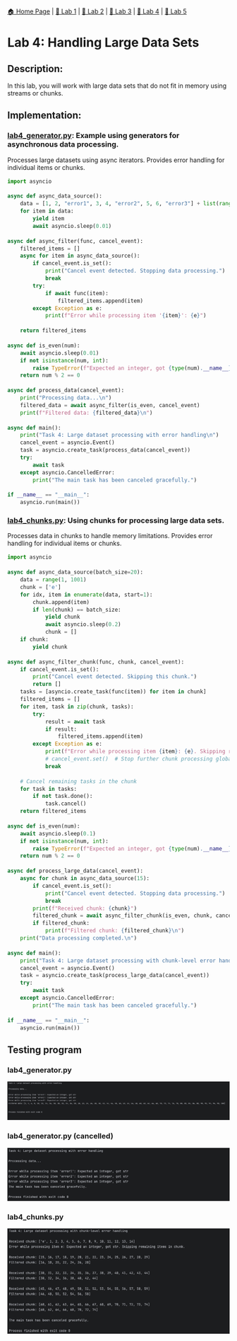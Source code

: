 [🏠 Home Page](../) | [📝 Lab 1](../lab1/) | [📝 Lab 2](../lab2/) | [📝 Lab 3](../lab3/) | [📝 Lab 4](../lab4/) | [📝 Lab 5](../lab5/)

# Lab 4: Handling Large Data Sets
## Description:
In this lab, you will work with large data sets that do not fit in memory using streams or chunks.
## Implementation:

### [lab4_generator.py](./lab4_generator.py): Example using generators for asynchronous data processing.
Processes large datasets using async iterators. 
Provides error handling for individual items or chunks.
```python
import asyncio

async def async_data_source():
    data = [1, 2, "error1", 3, 4, "error2", 5, 6, "error3"] + list(range(7, 101))
    for item in data:
        yield item
        await asyncio.sleep(0.01)

async def async_filter(func, cancel_event):
    filtered_items = []
    async for item in async_data_source():
        if cancel_event.is_set():
            print("Cancel event detected. Stopping data processing.")
            break
        try:
            if await func(item):
                filtered_items.append(item)
        except Exception as e:
            print(f"Error while processing item '{item}': {e}")

    return filtered_items

async def is_even(num):
    await asyncio.sleep(0.01)
    if not isinstance(num, int):
        raise TypeError(f"Expected an integer, got {type(num).__name__}")
    return num % 2 == 0

async def process_data(cancel_event):
    print("Processing data...\n")
    filtered_data = await async_filter(is_even, cancel_event)
    print(f"Filtered data: {filtered_data}\n")

async def main():
    print("Task 4: Large dataset processing with error handling\n")
    cancel_event = asyncio.Event()
    task = asyncio.create_task(process_data(cancel_event))
    try:
        await task
    except asyncio.CancelledError:
        print("The main task has been canceled gracefully.")

if __name__ == "__main__":
    asyncio.run(main())
```

### [lab4_chunks.py](./lab4_chunks.py): Using chunks for processing large data sets.
Processes data in chunks to handle memory limitations.
Provides error handling for individual items or chunks.
```python
import asyncio

async def async_data_source(batch_size=20):
    data = range(1, 1001)
    chunk = ['e']
    for idx, item in enumerate(data, start=1):
        chunk.append(item)
        if len(chunk) == batch_size:
            yield chunk
            await asyncio.sleep(0.2)
            chunk = []
    if chunk:
        yield chunk

async def async_filter_chunk(func, chunk, cancel_event):
    if cancel_event.is_set():
        print("Cancel event detected. Skipping this chunk.")
        return []
    tasks = [asyncio.create_task(func(item)) for item in chunk]
    filtered_items = []
    for item, task in zip(chunk, tasks):
        try:
            result = await task
            if result:
                filtered_items.append(item)
        except Exception as e:
            print(f"Error while processing item {item}: {e}. Skipping remaining items in chunk.\n")
            # cancel_event.set()  # Stop further chunk processing globally
            break

    # Cancel remaining tasks in the chunk
    for task in tasks:
        if not task.done():
            task.cancel()
    return filtered_items

async def is_even(num):
    await asyncio.sleep(0.1)
    if not isinstance(num, int):
        raise TypeError(f"Expected an integer, got {type(num).__name__}")
    return num % 2 == 0

async def process_large_data(cancel_event):
    async for chunk in async_data_source(15):
        if cancel_event.is_set():
            print("Cancel event detected. Stopping data processing.")
            break
        print(f"Received chunk: {chunk}")
        filtered_chunk = await async_filter_chunk(is_even, chunk, cancel_event)
        if filtered_chunk:
            print(f"Filtered chunk: {filtered_chunk}\n")
    print("Data processing completed.\n")

async def main():
    print("Task 4: Large dataset processing with chunk-level error handling\n")
    cancel_event = asyncio.Event()
    task = asyncio.create_task(process_large_data(cancel_event))
    try:
        await task
    except asyncio.CancelledError:
        print("The main task has been canceled gracefully.")

if __name__ == "__main__":
    asyncio.run(main())
```

## Testing program

### lab4_generator.py 
<img src="./media/2.png">

### lab4_generator.py (cancelled)
<img src="./media/3.png">

### lab4_chunks.py
<img src="./media/1.png">
